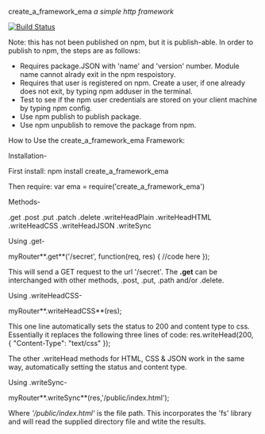 create_a_framework_ema
*a simple http framework*

[![Build Status](https://travis-ci.org/emlandi/create_a_framework.svg?branch=master)](https://travis-ci.org/emlandi/create_a_framework)

Note: this has not been published on npm, but it is publish-able. In order to publish to npm, the steps are as follows:

- Requires package.JSON with 'name' and 'version' number. Module name cannot alrady exit in the npm respoistory.
- Requires that user is registered on npm. Create a user, if one already does not exit, by typing npm adduser in the terminal.
- Test to see if the npm user credentials are stored on your client machine by typing npm config.
- Use npm publish to publish package.
- Use npm unpublish to remove the package from npm.


How to Use the create_a_framework_ema Framework:

Installation-

First install: npm install create_a_framework_ema

Then require: var ema = require('create_a_framework_ema')

Methods-

.get
.post
.put
.patch
.delete
.writeHeadPlain
.writeHeadHTML
.writeHeadCSS
.writeHeadJSON
.writeSync

Using .get-

  myRouter**.get**('/secret', function(req, res) {
    //code here
  });

This will send a GET request to the url '/secret'. The **.get** can be interchanged with other methods, .post, .put, .path and/or .delete.

Using .writeHeadCSS-

  myRouter**.writeHeadCSS**(res);

This one line automatically sets the status to 200 and content type to css. Essentially it replaces the following three lines of code:
  res.writeHead(200, {
    "Content-Type": "text/css"
  });

  The other .writeHead methods for HTML, CSS & JSON work in the same way, automatically setting the status and content type.

Using .writeSync-

  myRouter**.writeSync**(res,'/public/index.html');

Where *'/public/index.html'* is the file path. This incorporates the 'fs' library and will read the supplied directory file and wtite the results.






